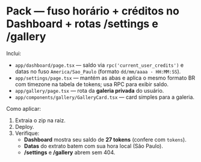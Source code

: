 # Pack — fuso horário + créditos no Dashboard + rotas /settings e /gallery

Inclui:
- `app/dashboard/page.tsx` — saldo via `rpc('current_user_credits')` e datas no fuso `America/Sao_Paulo` (formato `dd/mm/aaaa - HH:MM:SS`).
- `app/settings/page.tsx` — mantém as abas e aplica o mesmo formato BR com timezone na tabela de tokens; usa RPC para exibir saldo.
- `app/gallery/page.tsx` — rota da **galeria privada** do usuário.
- `app/components/gallery/GalleryCard.tsx` — card simples para a galeria.

Como aplicar:
1) Extraia o zip na raiz.
2) Deploy.
3) Verifique:
   - **Dashboard** mostra seu saldo de **27 tokens** (confere com `tokens`).
   - **Datas** do extrato batem com sua hora local (São Paulo).
   - **/settings** e **/gallery** abrem sem 404.
